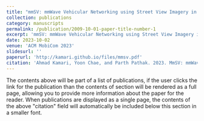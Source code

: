 ```yaml
---
title: "mmSV: mmWave Vehicular Networking using Street View Imagery in Urban Environments"
collection: publications
category: manuscripts
permalink: /publication/2009-10-01-paper-title-number-1
excerpt: 'mmSV: mmWave Vehicular Networking using Street View Imagery in Urban Environments'
date: 2023-10-02
venue: 'ACM MobiCom 2023'
slidesurl: ''
paperurl: 'http://kamari.github.io/files/mmsv.pdf'
citation: 'Ahmad Kamari, Yoon Chae, and Parth Pathak. 2023. MmSV: mmWave Vehicular Networking using Street View Imagery in Urban Environments. In Proceedings of the 29th Annual International Conference on Mobile Computing and Networking (ACM MobiCom '23). Association for Computing Machinery, New York, NY, USA, Article 76, 1–16. https://doi.org/10.1145/3570361.3613291'
---
```


The contents above will be part of a list of publications, if the user clicks the link for the publication than the contents of section will be rendered as a full page, allowing you to provide more information about the paper for the reader. When publications are displayed as a single page, the contents of the above "citation" field will automatically be included below this section in a smaller font.
